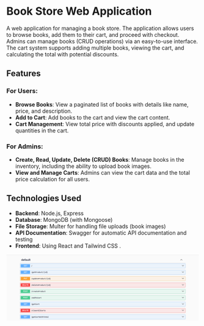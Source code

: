 # Book Store Web Application

A web application for managing a book store. The application allows users to browse books, add them to their cart, and proceed with checkout. Admins can manage books (CRUD operations) via an easy-to-use interface. The cart system supports adding multiple books, viewing the cart, and calculating the total with potential discounts.

## Features

### For Users:
- **Browse Books**: View a paginated list of books with details like name, price, and description.
- **Add to Cart**: Add books to the cart and view the cart content.
- **Cart Management**: View total price with discounts applied, and update quantities in the cart.

### For Admins:
- **Create, Read, Update, Delete (CRUD) Books**: Manage books in the inventory, including the ability to upload book images.
- **View and Manage Carts**: Admins can view the cart data and the total price calculation for all users.

## Technologies Used
- **Backend**: Node.js, Express
- **Database**: MongoDB (with Mongoose)
- **File Storage**: Multer for handling file uploads (book images)
- **API Documentation**: Swagger for automatic API documentation and testing
- **Frontend**: Using React and Tailwind CSS .

![swagger](image/swagger.png)
